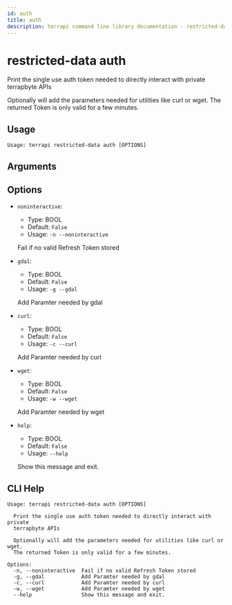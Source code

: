 ```yaml
---
id: auth
title: auth
description: terrapi command line library documentation - restricted-data subcommand
---
```


# restricted-data auth

Print the single use auth token needed to directly interact with private terrapbyte APIs

Optionally will add the parameters needed for utilities like curl or wget.
The returned Token is only valid for a few minutes. 



## Usage

```
Usage: terrapi restricted-data auth [OPTIONS]
```

## Arguments


## Options

* `noninteractive`:
    * Type: BOOL
    * Default: `False`
    * Usage: `-n
--noninteractive`

    Fail if no valid Refresh Token stored



* `gdal`:
    * Type: BOOL
    * Default: `False`
    * Usage: `-g
--gdal`

    Add Paramter needed by gdal



* `curl`:
    * Type: BOOL
    * Default: `False`
    * Usage: `-c
--curl`

    Add Paramter needed by curl



* `wget`:
    * Type: BOOL
    * Default: `False`
    * Usage: `-w
--wget`

    Add Paramter needed by wget



* `help`:
    * Type: BOOL
    * Default: `False`
    * Usage: `--help`

    Show this message and exit.



## CLI Help

```
Usage: terrapi restricted-data auth [OPTIONS]

  Print the single use auth token needed to directly interact with private
  terrapbyte APIs

  Optionally will add the parameters needed for utilities like curl or wget.
  The returned Token is only valid for a few minutes.

Options:
  -n, --noninteractive  Fail if no valid Refresh Token stored
  -g, --gdal            Add Paramter needed by gdal
  -c, --curl            Add Paramter needed by curl
  -w, --wget            Add Paramter needed by wget
  --help                Show this message and exit.
```

